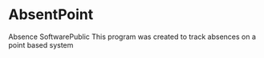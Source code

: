 # AbsentPoint
Absence SoftwarePublic
This program was created to track absences on a point based system
